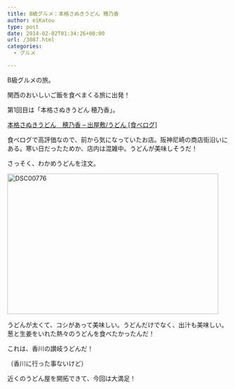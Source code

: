 ```yaml
---
title: B級グルメ：本格さぬきうどん 穂乃香
author: eiKatou
type: post
date: 2014-02-02T01:34:26+00:00
url: /3087.html
categories:
  - グルメ

---
```

B級グルメの旅。
  
関西のおいしいご飯を食べまくる旅に出発！

第1回目は「本格さぬきうどん 穂乃香」。
  
[本格さぬきうどん　穂乃香 &#8211; 出屋敷/うどん [食べログ]][1] 

食べログで高評価なので、前から気になっていたお店。阪神尼崎の商店街沿いにある。寒い日だったためか、店内は混雑中。うどんが美味しそうだ！

さっそく、わかめうどんを注文。

[<img src="http://eikatou.net/blog/wp-content/uploads/2014/02/DSC00776.jpg" alt="DSC00776" width="481" height="320" class="alignnone size-full wp-image-3088" srcset="/uploads/2014/02/DSC00776.jpg 481w, /uploads/2014/02/DSC00776-300x199.jpg 300w" sizes="(max-width: 481px) 100vw, 481px" />][2]
  
うどんが太くて、コシがあって美味しい。うどんだけでなく、出汁も美味しい。葱と生姜をいれた熱々のうどんを食べたかったんだ！

これは、香川の讃岐うどんだ！
  
（香川に行った事ないけど）

近くのうどん屋を開拓できて、今回は大満足！

 [1]: http://tabelog.com/hyogo/A2803/A280304/28025306/
 [2]: http://eikatou.net/blog/wp-content/uploads/2014/02/DSC00776.jpg
